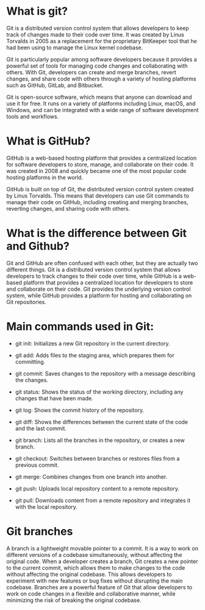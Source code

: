 # What is git?

Git is a distributed version control system that allows developers to keep track of changes made to their code over time. It was created by Linus Torvalds in 2005 as a replacement for the proprietary BitKeeper tool that he had been using to manage the Linux kernel codebase.

Git is particularly popular among software developers because it provides a powerful set of tools for managing code changes and collaborating with others. With Git, developers can create and merge branches, revert changes, and share code with others through a variety of hosting platforms such as GitHub, GitLab, and Bitbucket.

Git is open-source software, which means that anyone can download and use it for free. It runs on a variety of platforms including Linux, macOS, and Windows, and can be integrated with a wide range of software development tools and workflows.

# What is GitHub?

GitHub is a web-based hosting platform that provides a centralized location for software developers to store, manage, and collaborate on their code. It was created in 2008 and quickly became one of the most popular code hosting platforms in the world.

GitHub is built on top of Git, the distributed version control system created by Linus Torvalds. This means that developers can use Git commands to manage their code on GitHub, including creating and merging branches, reverting changes, and sharing code with others.

# What is the difference between Git and Github?

Git and GitHub are often confused with each other, but they are actually two different things. Git is a distributed version control system that allows developers to track changes to their code over time, while GitHub is a web-based platform that provides a centralized location for developers to store and collaborate on their code.
Git provides the underlying version control system, while GitHub provides a platform for hosting and collaborating on Git repositories.

# Main commands used in Git:

- git init: Initializes a new Git repository in the current directory.

- git add: Adds files to the staging area, which prepares them for committing.

- git commit: Saves changes to the repository with a message describing the changes.

- git status: Shows the status of the working directory, including any changes that have been made.

- git log: Shows the commit history of the repository.

- git diff: Shows the differences between the current state of the code and the last commit.

- git branch: Lists all the branches in the repository, or creates a new branch.

- git checkout: Switches between branches or restores files from a previous commit.

- git merge: Combines changes from one branch into another.

- git push: Uploads local repository content to a remote repository.

- git pull: Downloads content from a remote repository and integrates it with the local repository.

# Git  branches

A branch is a lightweight movable pointer to a commit. It is a way to work on different versions of a codebase simultaneously, without affecting the original code.
When a developer creates a branch, Git creates a new pointer to the current commit, which allows them to make changes to the code without affecting the original codebase. This allows developers to experiment with new features or bug fixes without disrupting the main codebase.
Branches are a powerful feature of Git that allow developers to work on code changes in a flexible and collaborative manner, while minimizing the risk of breaking the original codebase.